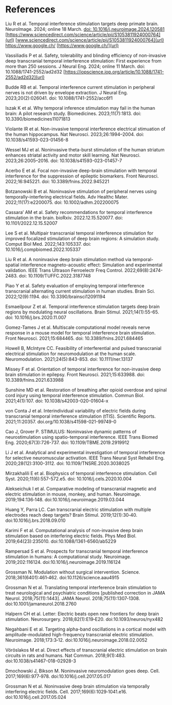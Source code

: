 # References

Liu R et al. Temporal interference stimulation targets deep primate brain. NeuroImage. 2024; online 18 March. 
[doi: 10.1016/j.neuroimage.2024.120581](url)
[https://www.sciencedirect.com/science/article/pii/S1053811924000764](url)
[www.sciencedirect.com/science/article/pii/S1053811924000764](url)
https://www.google.ch/
[https://www.google.ch/](url)

Vassiliadis P et al. Safety, tolerability and blinding efficiency of non-invasive deep transcranial temporal interference stimulation: First experience from more than 250 sessions. J Neural Eng. 2024; online 11 March. doi: 10.1088/1741-2552/ad2d32
[https://iopscience.iop.org/article/10.1088/1741-2552/ad2d32](url)

Budde RB et al. Temporal interference current stimulation in peripheral nerves is not driven by envelope extraction. J Neural Eng. 2023;20(2):026041. doi: 10.1088/1741-2552/acc6f1

Iszak K et al. Why temporal inference stimulation may fail in the human brain: A pilot research study. Biomedicines. 2023;11(7):1813. doi: 10.3390/biomedicines11071813

Violante IR et al. Non-invasive temporal interference electrical stimuation of the human hippocampus. Nat Neurosci. 2023;26:1994–2004. doi: 10.1038/s41593-023-01456-8

Wessel MJ et al. Noninvasive theta-burst stimulation of the human striatum enhances striatal activity and motor skill learning. Nat Neurosci. 2023;26:2005–2016. doi: 10.1038/s41593-023-01457-7

Acerbo E et al. Focal non-invasive deep-brain stimulation with temporal interference for the suppression of epileptic biomarkers. Front Neurosci. 2022;16:945221. doi: 10.3389/fnins.2022.945221

Botzanowski B et al. Noninvasive stimulation of peripheral nerves using temporally-interfering electrical fields. Adv Healthc Mater. 2022;11(17):e2200075. doi: 10.1002/adhm.202200075

Cassara’ AM et al. Safety recommendations for temporal interference stimulation in the brain. bioRxiv. 2022.12.15.520077. doi: 10.1101/2022.12.15.52007

Lee S et al. Multipair transcranial temporal interference stimulation for improved focalized stimulation of deep brain regions: A simulation study. Comput Biol Med. 2022;143:105337. doi: 10.1016/j.compbiomed.2022.105337

Liu R et al. A noninvasive deep brain stimulation method via temporal-spatial interference magneto-acoustic effect: Simulation and experimental validation. IEEE Trans Ultrason Ferroelectr Freq Control. 2022;69(8):2474-2483. doi: 10.1109/TUFFC.2022.3187748

Piao Y et al. Safety evaluation of employing temporal interference transcranial alternating current stimulation in human studies. Brain Sci. 2022;12(9):1194. doi: 10.3390/brainsci12091194

Esmaeilpour Z et al. Temporal interference stimulation targets deep brain regions by modulating neural oscillations. Brain Stimul. 2021;14(1):55-65. doi: 10.1016/j.brs.2020.11.007

Gomez-Tames J et al. Multiscale computational model reveals nerve response in a mouse model for temporal interference brain stimulation. Front Neurosci. 2021;15:684465. doi: 10.3389/fnins.2021.684465

Howell B, McIntyre CC. Feasibility of interferential and pulsed transcranial electrical stimulation for neuromodulation at the human scale. Neuromodulation. 2021;24(5):843-853. doi: 10.1111/ner.13137

Missey F et al. Orientation of temporal interference for non-invasive deep brain stimulation in epilepsy. Front Neurosci. 2021;15:633988. doi: 10.3389/fnins.2021.633988

Sunshine MD et al. Restoration of breathing after opioid overdose and spinal cord injury using temporal interference stimulation. Commun Biol. 2021;4(1):107. doi: 10.1038/s42003-020-01604-x

von Conta J et al. Interindividual variability of electric fields during transcranial temporal interference stimulation (tTIS). Scientific Reports. 2021;11:20357. doi.org/10.1038/s41598-021-99749-0

Cao J, Grover P. STIMULUS: Noninvasive dynamic patterns of neurostimulation using spatio-temporal interference. IEEE Trans Biomed Eng. 2020;67(3):726-737. doi: 10.1109/TBME.2019.2919912

Li J et al. Analytical and experimental investigation of temporal interference for selective neuromuscular activation. IEEE Trans Neural Syst Rehabil Eng. 2020;28(12):3100-3112. doi: 10.1109/TNSRE.2020.3038025

Mirzakhalili E et al. Biophysics of temporal interference stimulation. Cell Syst. 2020;11(6):557-572.e5. doi: 10.1016/j.cels.2020.10.004

Alekseichuk I et al. Comparative modeling of transcranial magnetic and electric stimulation in mouse, monkey, and human. Neuroimage. 2019;194:136‐148. doi:10.1016/j.neuroimage.2019.03.044

Huang Y, Parra LC. Can transcranial electric stimulation with multiple electrodes reach deep targets? Brain Stimul. 2019;12(1):30‐40. doi:10.1016/j.brs.2018.09.010

Karimi F et al. Computational analysis of non-invasive deep brain stimulation based on interfering electric fields. Phys Med Biol. 2019;64(23):235010. doi:10.1088/1361-6560/ab5229

Rampersad S et al. Prospects for transcranial temporal interference stimulation in humans: A computational study. Neuroimage. 2019;202:116124. doi:10.1016/j.neuroimage.2019.116124

Grossman N. Modulation without surgical intervention. Science. 2018;361(6401):461‐462. doi:10.1126/science.aau4915

Grossman N et al. Translating temporal interference brain stimulation to treat neurological and psychiatric conditions [published correction in JAMA Neurol. 2018;75(11):1443]. JAMA Neurol. 2018;75(11):1307‐1308. doi:10.1001/jamaneurol.2018.2760

Halpern CH et al. Letter: Electric beats open new frontiers for deep brain stimulation. Neurosurgery. 2018;82(1):E19‐E20. doi:10.1093/neuros/nyx482

Negahbani E et al. Targeting alpha-band oscillations in a cortical model with amplitude-modulated high-frequency transcranial electric stimulation. Neuroimage. 2018;173:3‐12. doi:10.1016/j.neuroimage.2018.02.0052

Vöröslakos M et al. Direct effects of transcranial electric stimulation on brain circuits in rats and humans. Nat Commun. 2018;9(1):483. doi:10.1038/s41467-018-02928-3

Dmochowski J, Bikson M. Noninvasive neuromodulation goes deep. Cell. 2017;169(6):977‐978. doi:10.1016/j.cell.2017.05.017

Grossman N et al. Noninvasive deep brain stimulation via temporally interfering electric fields. Cell. 2017;169(6):1029‐1041.e16. doi:10.1016/j.cell.2017.05.024
